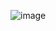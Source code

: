 ![image](https://user-images.githubusercontent.com/64237760/143333859-82f8998e-d5cc-4161-8190-cd5589106f48.png)
